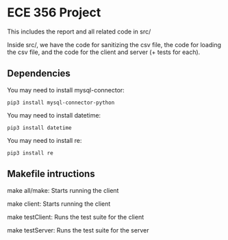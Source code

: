 # ECE 356 Project

This includes the report and all related code in src/

Inside src/, we have the code for sanitizing the csv file, the code for loading the csv file, and the code for the client and server (+ tests for each).

## Dependencies

You may need to install mysql-connector:

`pip3 install mysql-connector-python`

You may need to install datetime:

`pip3 install datetime`

You may need to install re:

`pip3 install re`

## Makefile intructions

make all/make: Starts running the client

make client: Starts running the client

make testClient: Runs the test suite for the client

make testServer: Runs the test suite for the server
